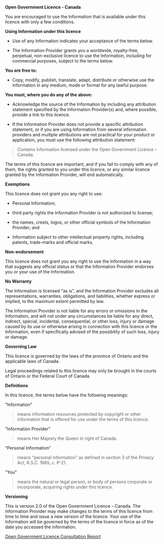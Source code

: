 **Open Government Licence - Canada**

You are encouraged to use the Information that is available under this licence with only a few conditions.

**Using Information under this licence**

- Use of any Information indicates your acceptance of the terms below.

- The Information Provider grants you a worldwide, royalty-free, perpetual, non-exclusive licence to use the Information, including for commercial purposes, subject to the terms below.

**You are free to:**

- Copy, modify, publish, translate, adapt, distribute or otherwise use the Information in any medium, mode or format for any lawful purpose.

**You must, where you do any of the above:**

- Acknowledge the source of the Information by including any attribution statement specified by the Information Provider(s) and, where possible, provide a link to this licence.

- If the Information Provider does not provide a specific attribution statement, or if you are using Information from several information providers and multiple attributions are not practical for your product or application, you must use the following attribution statement:

> Contains information licensed under the Open Government Licence – Canada.

The terms of this licence are important, and if you fail to comply with any of them, the rights granted to you under this licence, or any similar licence granted by the Information Provider, will end automatically.

**Exemptions**

This licence does not grant you any right to use:

- Personal Information;

- third party rights the Information Provider is not authorized to license;

- the names, crests, logos, or other official symbols of the Information Provider; and

- Information subject to other intellectual property rights, including patents, trade-marks and official marks.

**Non-endorsement**

This licence does not grant you any right to use the Information in a way that suggests any official status or that the Information Provider endorses you or your use of the Information.

**No Warranty**

The Information is licensed “as is”, and the Information Provider excludes all representations, warranties, obligations, and liabilities, whether express or implied, to the maximum extent permitted by law.

The Information Provider is not liable for any errors or omissions in the Information, and will not under any circumstances be liable for any direct, indirect, special, incidental, consequential, or other loss, injury or damage caused by its use or otherwise arising in connection with this licence or the Information, even if specifically advised of the possibility of such loss, injury or damage.

**Governing Law**

This licence is governed by the laws of the province of Ontario and the applicable laws of Canada.

Legal proceedings related to this licence may only be brought in the courts of Ontario or the Federal Court of Canada.

**Definitions**

In this licence, the terms below have the following meanings:

"Information"

> means information resources protected by copyright or other information that is offered for use under the terms of this licence.

"Information Provider"

> means Her Majesty the Queen in right of Canada.

“Personal Information”

> means “personal information” as defined in section 3 of the *Privacy Act*, R.S.C. 1985, c. P-21.

"You"

> means the natural or legal person, or body of persons corporate or incorporate, acquiring rights under this licence.

**Versioning**

This is version 2.0 of the Open Government Licence – Canada. The Information Provider may make changes to the terms of this licence from time to time and issue a new version of the licence. Your use of the Information will be governed by the terms of the licence in force as of the date you accessed the information.

[<u>Open Government Licence Consultation Report</u>](https://open.canada.ca/en/open-government-licence-consultation-report)
